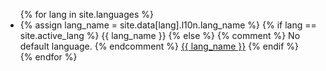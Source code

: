 <ul>
{% for lang in site.languages %}
  <li>
    {% assign lang_name = site.data[lang].l10n.lang_name %}
    {% if lang == site.active_lang %}
      {{ lang_name }}
    {% else %}
      {% comment %}
      No default language.
      {% endcomment %}
      <a href="/{{ lang }}{{ page.url }}">{{ lang_name }}</a>
    {% endif %}
  </li>
{% endfor %}
</ul>
